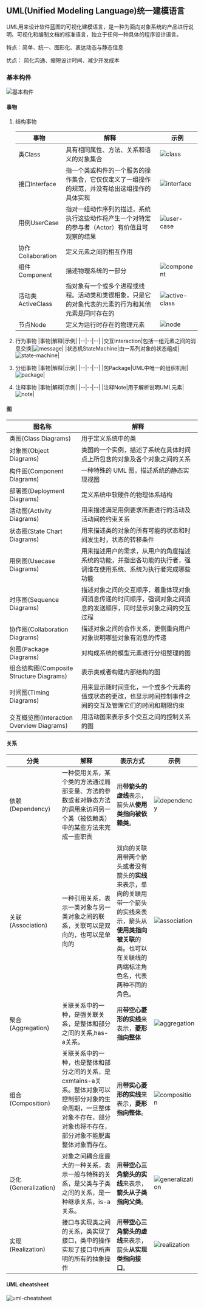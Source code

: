## UML(Unified Modeling Language)统一建模语言

UML用来设计软件蓝图的可视化建模语言，是一种为面向对象系统的产品进行说明、可视化和编制文档的标准语言，独立于任何一种具体的程序设计语言。

特点：简单、统一、图形化、表达动态与静态信息
  
优点： 简化沟通、缩短设计时间、减少开发成本


### 基本构件

![基本构件](img/uml.png)

#### 事物

1. 结构事物

   |事物|解释|示例|
   |--|--|--|
   |类Class|具有相同属性、方法、关系和语义的对象集合|![class](img/class.png)|
   |接口Interface|指一个类或构件的一个服务的操作集合，它仅仅定义了一组操作的规范，并没有给出这组操作的具体实现|![interface](img/interface.png)|
   |用例UserCase|指对一组动作序列的描述，系统执行这些动作将产生一个对特定的参与者（Actor）有价值且可观察的结果|![user-case](img/user-case.png)|
   |协作Collaboration|定义元素之间的相互作用||
   |组件Component|描述物理系统的一部分|![component](img/component.png)|
   |活动类ActiveClass|指对象有一个或多个进程或线程。活动类和类很相象，只是它的对象代表的元素的行为和其他元素是同时存在的|![active-class](img/active-class.png)|
   |节点Node|定义为运行时存在的物理元素|![node](img/node.png)|

2. 行为事物
   |事物|解释|示例|
   |--|--|--|
   |交互Interaction|包括一组元素之间的消息交换|![message](img/message.png)|
   |状态机StateMachine|由一系列对象的状态组成|![state-machine](img/state-machine.png)|

3. 分组事物
   |事物|解释|示例|
   |--|--|--|
   |包Package|UML中唯一的组织机制|![package](img/package.png)|

4. 注释事物
   |事物|解释|示例|
   |--|--|--|
   |注释Note|用于解析说明UML元素|![note](img/note.png)|

#### 图

|图名称|解释|
|--|--|
|类图(Class Diagrams)|用于定义系统中的类|
|对象图(Object Diagrams)|类图的一个实例，描述了系统在具体时间点上所包含的对象及各个对象之间的关系|
|构件图(Component Diagrams)|一种特殊的 UML 图，描述系统的静态实现视图|
|部署图(Deployment Diagrams)|定义系统中软硬件的物理体系结构|
|活动图(Activity Diagrams)|用来描述满足用例要求所要进行的活动及活动间的约束关系|
|状态图(State Chart Diagrams)|用来描述类的对象的所有可能的状态和时间发生时，状态的转移条件|
|用例图(Usecase Diagrams)|用来描述用户的需求，从用户的角度描述系统的功能，并指出各功能的执行者，强调谁在使用系统、系统为执行者完成哪些功能|
|时序图(Sequence Diagrams)|描述对象之间的交互顺序，着重体现对象间消息传递的时间顺序，强调对象之间消息的发送顺序，同时显示对象之间的交互过程|
|协作图(Collaboration Diagrams)|描述对象之间的合作关系，更侧重向用户对象说明哪些对象有消息的传递|
|包图(Package Diagrams)|对构成系统的模型元素进行分组整理的图|
|组合结构图(Composite Structure Diagrams)|表示类或者构建内部结构的图|
|时间图(Timing Diagrams)|用来显示随时间变化，一个或多个元素的值或状态的更改，也显示时间控制事件之间的交互及管理它们的时间和期限约束|
|交互概览图(Interaction Overview Diagrams)|用活动图来表示多个交互之间的控制关系的图|

#### 关系

|分类|解释|表示方式|示例|
|--|--|--|--|
|依赖(Dependency)|一种使用关系，某个类的方法通过局部变量、方法的参数或者对静态方法的调用来访问另一个类（被依赖类）中的某些方法来完成一些职责|用**带箭头的虚线**表示，箭头从**使用类指向被依赖类**。|![dependency](img/dependency.png)|
|关联(Association)|一种引用关系，表示一类对象与另一类对象之间的联系，关联可以是双向的，也可以是单向的|双向的关联用带两个箭头或者没有箭头的**实线**来表示，单向的关联用带一个箭头的实线来表示，箭头从**使用类指向被关联**的类。也可以在关联线的两端标注角色名，代表两种不同的角色。|![association](img/association.png)|
|聚合(Aggregation)|关联关系中的一种，是强关联关系，是整体和部分之间的关系,has-a关系。|用**带空心菱形的实线**来表示，**菱形指向整体**|![aggregation](img/aggregation.png)|
|组合(Composition)|关联关系中的一种，也是整体和部分之间的关系，是cxmtains-a关系。整体对象可以控制部分对象的生命周期，一旦整体对象不存在，部分对象也将不存在，部分对象不能脱离整体对象而存在。|用**带实心菱形的实线**来表示，**菱形指向整体**。|![composition](img/composition.png)|
|泛化(Generalization)|对象之间耦合度最大的一种关系，表示一般与特殊的关系，是父类与子类之间的关系，是一种继承关系，is-a关系。|用**带空心三角箭头的实线**来表示，**箭头从子类指向父类**。|![generalization](img/generalization.png)|
|实现(Realization)|接口与实现类之间的关系，类实现了接口，类中的操作实现了接口中所声明的所有的抽象操作|用**带空心三角箭头的虚线**来表示，箭头**从实现类指向接口**。|![realization](img/realization.png)|

#### UML cheatsheet

![uml-cheatsheet](img/umlcheatsheet.jpg)